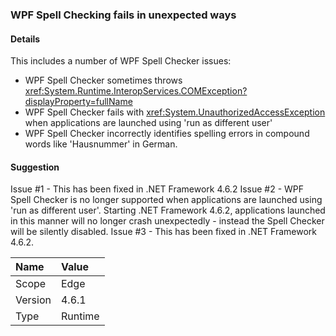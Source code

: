 ### WPF Spell Checking fails in unexpected ways

#### Details

This includes a number of WPF Spell Checker issues:<ul><li>WPF Spell Checker sometimes throws <xref:System.Runtime.InteropServices.COMException?displayProperty=fullName></li><li>WPF Spell Checker fails with <xref:System.UnauthorizedAccessException> when applications are launched using 'run as different user'</li><li>WPF Spell Checker incorrectly identifies spelling errors in compound words like 'Hausnummer' in German.</li></ul>

#### Suggestion

Issue #1 - This has been fixed in .NET Framework 4.6.2 Issue #2 - WPF Spell Checker is no longer supported when applications are launched using 'run as different user'. Starting .NET Framework 4.6.2, applications launched in this manner will no longer crash unexpectedly - instead the Spell Checker will be silently disabled. Issue #3 - This has been fixed in .NET Framework 4.6.2.

| Name    | Value       |
|:--------|:------------|
| Scope   |Edge|
|Version|4.6.1|
|Type|Runtime|
